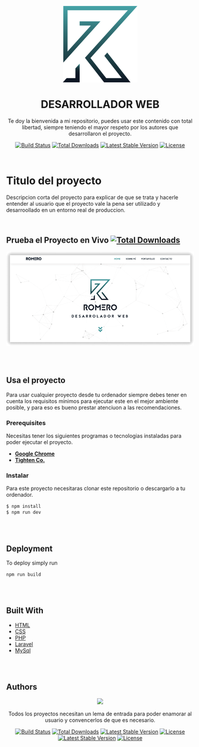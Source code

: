 <p align="center"><img src="readme/ro.png" width="200"></p>
<h1 align="center">DESARROLLADOR WEB</h1>

<p align="center">
Te doy la bienvenida a mi repositorio, puedes usar este contenido con total libertad, siempre teniendo el mayor respeto por los autores que desarrollaron el proyecto.
</p>
<p align="center">
<a href="#titulo-del-proyecto"><img src="https://travis-ci.org/laravel/framework.svg" alt="Build Status"></a>
<a target="_blank" href="https://packagist.org/packages/laravel/framework"><img src="https://poser.pugx.org/laravel/framework/d/total.svg" alt="Total Downloads"></a>
<a href="https://packagist.org/packages/laravel/framework"><img src="https://poser.pugx.org/laravel/framework/v/stable.svg" alt="Latest Stable Version"></a>
<a href="https://packagist.org/packages/laravel/framework"><img src="https://poser.pugx.org/laravel/framework/license.svg" alt="License"></a>
</p>

<br>

# Titulo del proyecto

Descripcion corta del proyecto para explicar de que se trata y hacerle entender al usuario que el proyecto vale la pena ser utilizado y desarroollado en un entorno real de produccion.

<br>

## Prueba el Proyecto en Vivo  <a  href="https://packagist.org/packages/laravel/framework"><img src="https://poser.pugx.org/laravel/framework/d/total.svg" alt="Total Downloads" ></a> 
![Thumbnail](readme/romero.png)

<br><br>

## Usa el proyecto

Para usar cualquier proyecto desde tu ordenador siempre debes tener en cuenta los requisitos minimos para ejecutar este en el mejor ambiente posible, y para eso es bueno prestar atenciuon a las recomendaciones.

### Prerequisites

Necesitas tener los siguientes programas o tecnologias instaladas para poder ejecutar el proyecto.

- **[Google Chrome](https://vehikl.com/)**
- **[Tighten Co.](https://tighten.co)**


### Instalar

Para este proyecto necesitaras clonar este repositorio o descargarlo a tu ordenador.

```
$ npm install
$ npm run dev
```

<br><br>

## Deployment

To deploy simply run

```
npm run build
```

<br><br>

## Built With

- [HTML](https://reactjs.org/)
- [CSS](https://github.com/ReactTraining/react-router)
- [PHP](https://redux.js.org/)
- [Laravel](https://github.com/reduxjs/redux-thunk)
- [MySql](https://www.styled-components.com)

<br><br>

## Authors

<p align="center"><img src="https://res.cloudinary.com/dtfbvvkyp/image/upload/v1566331377/laravel-logolockup-cmyk-red.svg" width="200"></p>

<p align="center">
  Todos los proyectos necesitan un lema de entrada para poder enamorar al usuario y convencerlos de que es necesario.
</p>
<p align="center">
<a href="#titulo-del-proyecto"><img src="https://travis-ci.org/laravel/framework.svg" alt="Build Status"></a>
<a target="_blank" href="https://packagist.org/packages/laravel/framework"><img src="https://poser.pugx.org/laravel/framework/d/total.svg" alt="Total Downloads"></a>
<a href="https://packagist.org/packages/laravel/framework"><img src="https://poser.pugx.org/laravel/framework/v/stable.svg" alt="Latest Stable Version"></a>
<a href="https://packagist.org/packages/laravel/framework"><img src="https://poser.pugx.org/laravel/framework/license.svg" alt="License"></a>
<a href="https://packagist.org/packages/laravel/framework"><img src="https://poser.pugx.org/laravel/framework/v/stable.svg" alt="Latest Stable Version"></a>
<a href="https://packagist.org/packages/laravel/framework"><img src="https://poser.pugx.org/laravel/framework/license.svg" alt="License"></a>
</p>
